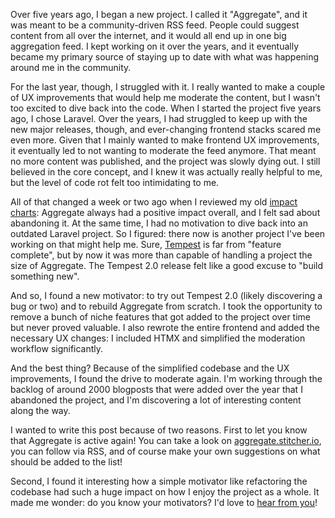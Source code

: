 Over five years ago, I began a new project. I called it "Aggregate", and it was meant to be a community-driven RSS feed. People could suggest content from all over the internet, and it would all end up in one big aggregation feed. I kept working on it over the years, and it eventually became my primary source of staying up to date with what was happening around me in the community.

For the last year, though, I struggled with it. I really wanted to make a couple of UX improvements that would help me moderate the content, but I wasn't too excited to dive back into the code. When I started the project five years ago, I chose Laravel. Over the years, I had struggled to keep up with the new major releases, though, and ever-changing frontend stacks scared me even more. Given that I mainly wanted to make frontend UX improvements, it eventually led to not wanting to moderate the feed anymore. That meant no more content was published, and the project was slowly dying out. I still believed in the core concept, and I knew it was actually really helpful to me, but the level of code rot felt too intimidating to me.

All of that changed a week or two ago when I reviewed my old [impact charts](https://stitcher.io/blog/impact-charts): Aggregate always had a positive impact overall, and I felt sad about abandoning it. At the same time, I had no motivation to dive back into an outdated Laravel project. So I figured: there now is another project I've been working on that might help me. Sure, [Tempest](https://tempestphp.com/) is far from "feature complete", but by now it was more than capable of handling a project the size of Aggregate. The Tempest 2.0 release felt like a good excuse to "build something new".

And so, I found a new motivator: to try out Tempest 2.0 (likely discovering a bug or two) and to rebuild Aggregate from scratch. I took the opportunity to remove a bunch of niche features that got added to the project over time but never proved valuable. I also rewrote the entire frontend and added the necessary UX changes: I included HTMX and simplified the moderation workflow significantly.

And the best thing? Because of the simplified codebase and the UX improvements, I found the drive to moderate again. I'm working through the backlog of around 2000 blogposts that were added over the year that I abandoned the project, and I'm discovering a lot of interesting content along the way.

I wanted to write this post because of two reasons. First to let you know that Aggregate is active again! You can take a look on [aggregate.stitcher.io](https://aggregate.stitcher.io/), you can follow via RSS, and of course make your own suggestions on what should be added to the list!

Second, I found it interesting how a simple motivator like refactoring the codebase had such a huge impact on how I enjoy the project as a whole. It made me wonder: do you know your motivators? I'd love to [hear from you](mailto:brendt@stitcher.io)!